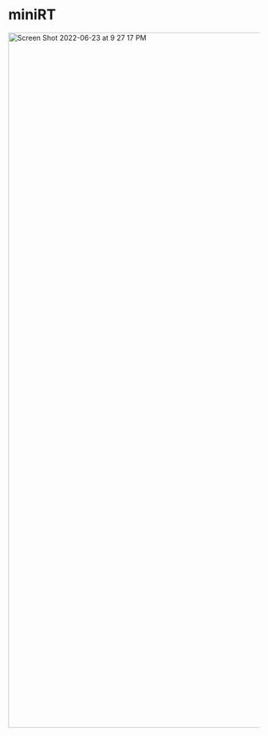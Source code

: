 # miniRT
<img width="1395" alt="Screen Shot 2022-06-23 at 9 27 17 PM" src="https://user-images.githubusercontent.com/79085431/175372858-e8f82843-bb81-4944-8536-2a480c4a044d.png">
